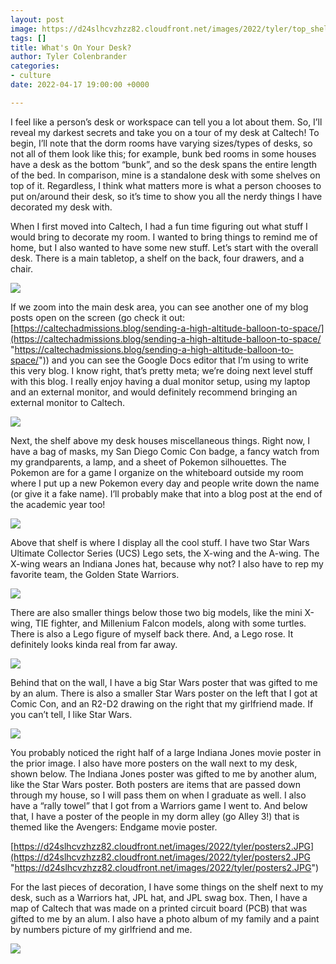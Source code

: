 ```yaml
---
layout: post
image: https://d24slhcvzhzz82.cloudfront.net/images/2022/tyler/top_shelf.jpg
tags: []
title: What's On Your Desk?
author: Tyler Colenbrander
categories:
- culture
date: 2022-04-17 19:00:00 +0000

---
```

I feel like a person’s desk or workspace can tell you a lot about them. So, I’ll reveal my darkest secrets and take you on a tour of my desk at Caltech! To begin, I’ll note that the dorm rooms have varying sizes/types of desks, so not all of them look like this; for example, bunk bed rooms in some houses have a desk as the bottom “bunk”, and so the desk spans the entire length of the bed. In comparison, mine is a standalone desk with some shelves on top of it. Regardless, I think what matters more is what a person chooses to put on/around their desk, so it’s time to show you all the nerdy things I have decorated my desk with.

When I first moved into Caltech, I had a fun time figuring out what stuff I would bring to decorate my room. I wanted to bring things to remind me of home, but I also wanted to have some new stuff. Let’s start with the overall desk. There is a main tabletop, a shelf on the back, four drawers, and a chair.

![](https://d24slhcvzhzz82.cloudfront.net/images/2022/tyler/entire_desk.jpg)

If we zoom into the main desk area, you can see another one of my blog posts open on the screen (go check it out: [https://caltechadmissions.blog/sending-a-high-altitude-balloon-to-space/](https://caltechadmissions.blog/sending-a-high-altitude-balloon-to-space/ "https://caltechadmissions.blog/sending-a-high-altitude-balloon-to-space/")) and you can see the Google Docs editor that I’m using to write this very blog. I know right, that’s pretty meta; we’re doing next level stuff with this blog. I really enjoy having a dual monitor setup, using my laptop and an external monitor, and would definitely recommend bringing an external monitor to Caltech.

![](https://d24slhcvzhzz82.cloudfront.net/images/2022/tyler/computer.jpg)

Next, the shelf above my desk houses miscellaneous things. Right now, I have a bag of masks, my San Diego Comic Con badge, a fancy watch from my grandparents, a lamp, and a sheet of Pokemon silhouettes. The Pokemon are for a game I organize on the whiteboard outside my room where I put up a new Pokemon every day and people write down the name (or give it a fake name). I’ll probably make that into a blog post at the end of the academic year too!

![](https://d24slhcvzhzz82.cloudfront.net/images/2022/tyler/middle_shelf.jpg)

Above that shelf is where I display all the cool stuff. I have two Star Wars Ultimate Collector Series (UCS) Lego sets, the X-wing and the A-wing. The X-wing wears an Indiana Jones hat, because why not? I also have to rep my favorite team, the Golden State Warriors.

![](https://d24slhcvzhzz82.cloudfront.net/images/2022/tyler/top_shelf.jpg)

There are also smaller things below those two big models, like the mini X-wing, TIE fighter, and Millenium Falcon models, along with some turtles. There is also a Lego figure of myself back there. And, a Lego rose. It definitely looks kinda real from far away.

![](https://d24slhcvzhzz82.cloudfront.net/images/2022/tyler/top_shelf_zoomed.jpg)

Behind that on the wall, I have a big Star Wars poster that was gifted to me by an alum. There is also a smaller Star Wars poster on the left that I got at Comic Con, and an R2-D2 drawing on the right that my girlfriend made. If you can’t tell, I like Star Wars.

![](https://d24slhcvzhzz82.cloudfront.net/images/2022/tyler/posters1.jpg)

You probably noticed the right half of a large Indiana Jones movie poster in the prior image. I also have more posters on the wall next to my desk, shown below. The Indiana Jones poster was gifted to me by another alum, like the Star Wars poster. Both posters are items that are passed down through my house, so I will pass them on when I graduate as well. I also have a “rally towel” that I got from a Warriors game I went to. And below that, I have a poster of the people in my dorm alley (go Alley 3!) that is themed like the Avengers: Endgame movie poster.

[https://d24slhcvzhzz82.cloudfront.net/images/2022/tyler/posters2.JPG](https://d24slhcvzhzz82.cloudfront.net/images/2022/tyler/posters2.JPG "https://d24slhcvzhzz82.cloudfront.net/images/2022/tyler/posters2.JPG")

For the last pieces of decoration, I have some things on the shelf next to my desk, such as a Warriors hat, JPL hat, and JPL swag box. Then, I have a map of Caltech that was made on a printed circuit board (PCB) that was gifted to me by an alum. I also have a photo album of my family and a paint by numbers picture of my girlfriend and me.

![](https://d24slhcvzhzz82.cloudfront.net/images/2022/tyler/side_shelf.jpg)